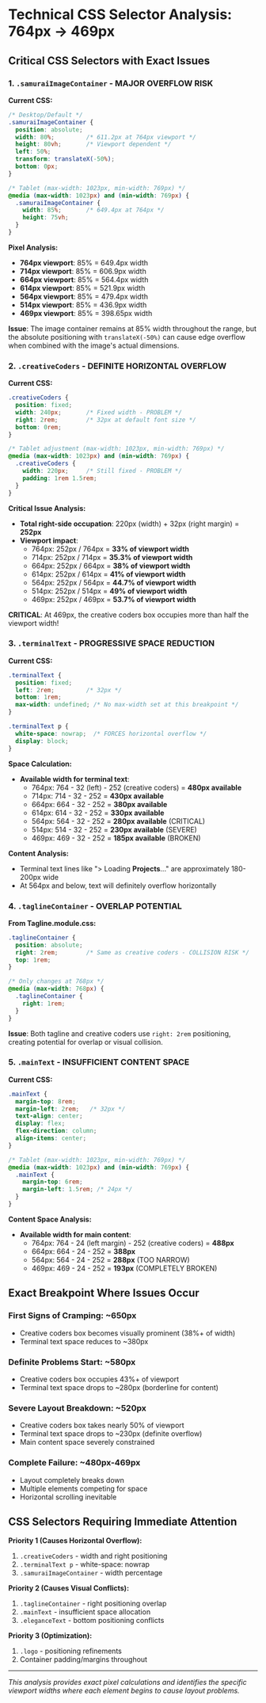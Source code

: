 # Technical CSS Selector Analysis: 764px → 469px

## Critical CSS Selectors with Exact Issues

### 1. `.samuraiImageContainer` - MAJOR OVERFLOW RISK

**Current CSS:**
```css
/* Desktop/Default */
.samuraiImageContainer {
  position: absolute;
  width: 80%;         /* 611.2px at 764px viewport */
  height: 80vh;       /* Viewport dependent */
  left: 50%;
  transform: translateX(-50%);
  bottom: 0px;
}

/* Tablet (max-width: 1023px, min-width: 769px) */
@media (max-width: 1023px) and (min-width: 769px) {
  .samuraiImageContainer {
    width: 85%;       /* 649.4px at 764px */
    height: 75vh;
  }
}
```

**Pixel Analysis:**
- **764px viewport**: 85% = 649.4px width
- **714px viewport**: 85% = 606.9px width  
- **664px viewport**: 85% = 564.4px width
- **614px viewport**: 85% = 521.9px width
- **564px viewport**: 85% = 479.4px width
- **514px viewport**: 85% = 436.9px width
- **469px viewport**: 85% = 398.65px width

**Issue**: The image container remains at 85% width throughout the range, but the absolute positioning with `translateX(-50%)` can cause edge overflow when combined with the image's actual dimensions.

### 2. `.creativeCoders` - DEFINITE HORIZONTAL OVERFLOW

**Current CSS:**
```css
.creativeCoders {
  position: fixed;
  width: 240px;       /* Fixed width - PROBLEM */
  right: 2rem;        /* 32px at default font size */
  bottom: 0rem;
}

/* Tablet adjustment (max-width: 1023px, min-width: 769px) */
@media (max-width: 1023px) and (min-width: 769px) {
  .creativeCoders {
    width: 220px;     /* Still fixed - PROBLEM */
    padding: 1rem 1.5rem;
  }
}
```

**Critical Issue Analysis:**
- **Total right-side occupation**: 220px (width) + 32px (right margin) = **252px**
- **Viewport impact**:
  - 764px: 252px / 764px = **33% of viewport width**
  - 714px: 252px / 714px = **35.3% of viewport width**  
  - 664px: 252px / 664px = **38% of viewport width**
  - 614px: 252px / 614px = **41% of viewport width**
  - 564px: 252px / 564px = **44.7% of viewport width**
  - 514px: 252px / 514px = **49% of viewport width**
  - 469px: 252px / 469px = **53.7% of viewport width**

**CRITICAL**: At 469px, the creative coders box occupies more than half the viewport width!

### 3. `.terminalText` - PROGRESSIVE SPACE REDUCTION

**Current CSS:**
```css
.terminalText {
  position: fixed;
  left: 2rem;         /* 32px */
  bottom: 1rem;
  max-width: undefined; /* No max-width set at this breakpoint */
}

.terminalText p {
  white-space: nowrap;  /* FORCES horizontal overflow */
  display: block;
}
```

**Space Calculation:**
- **Available width for terminal text**:
  - 764px: 764 - 32 (left) - 252 (creative coders) = **480px available**
  - 714px: 714 - 32 - 252 = **430px available** 
  - 664px: 664 - 32 - 252 = **380px available**
  - 614px: 614 - 32 - 252 = **330px available**
  - 564px: 564 - 32 - 252 = **280px available** (CRITICAL)
  - 514px: 514 - 32 - 252 = **230px available** (SEVERE)
  - 469px: 469 - 32 - 252 = **185px available** (BROKEN)

**Content Analysis:**
- Terminal text lines like "> Loading **Projects**..." are approximately 180-200px wide
- At 564px and below, text will definitely overflow horizontally

### 4. `.taglineContainer` - OVERLAP POTENTIAL

**From Tagline.module.css:**
```css
.taglineContainer {
  position: absolute;
  right: 2rem;        /* Same as creative coders - COLLISION RISK */
  top: 1rem;
}

/* Only changes at 768px */
@media (max-width: 768px) {
  .taglineContainer {
    right: 1rem;
  }
}
```

**Issue**: Both tagline and creative coders use `right: 2rem` positioning, creating potential for overlap or visual collision.

### 5. `.mainText` - INSUFFICIENT CONTENT SPACE

**Current CSS:**
```css
.mainText {
  margin-top: 8rem;
  margin-left: 2rem;   /* 32px */
  text-align: center;
  display: flex;
  flex-direction: column;
  align-items: center;
}

/* Tablet (max-width: 1023px, min-width: 769px) */
@media (max-width: 1023px) and (min-width: 769px) {
  .mainText {
    margin-top: 6rem;
    margin-left: 1.5rem; /* 24px */
  }
}
```

**Content Space Analysis:**
- **Available width for main content**:
  - 764px: 764 - 24 (left margin) - 252 (creative coders) = **488px**
  - 664px: 664 - 24 - 252 = **388px** 
  - 564px: 564 - 24 - 252 = **288px** (TOO NARROW)
  - 469px: 469 - 24 - 252 = **193px** (COMPLETELY BROKEN)

## Exact Breakpoint Where Issues Occur

### First Signs of Cramping: **~650px**
- Creative coders box becomes visually prominent (38%+ of width)
- Terminal text space reduces to ~380px

### Definite Problems Start: **~580px** 
- Creative coders box occupies 43%+ of viewport
- Terminal text space drops to ~280px (borderline for content)

### Severe Layout Breakdown: **~520px**
- Creative coders box takes nearly 50% of viewport
- Terminal text space drops to ~230px (definite overflow)
- Main content space severely constrained

### Complete Failure: **~480px-469px**
- Layout completely breaks down
- Multiple elements competing for space
- Horizontal scrolling inevitable

## CSS Selectors Requiring Immediate Attention

**Priority 1 (Causes Horizontal Overflow):**
1. `.creativeCoders` - width and right positioning
2. `.terminalText p` - white-space: nowrap
3. `.samuraiImageContainer` - width percentage

**Priority 2 (Causes Visual Conflicts):**
1. `.taglineContainer` - right positioning overlap
2. `.mainText` - insufficient space allocation
3. `.eleganceText` - bottom positioning conflicts

**Priority 3 (Optimization):**
1. `.logo` - positioning refinements
2. Container padding/margins throughout

---

*This analysis provides exact pixel calculations and identifies the specific viewport widths where each element begins to cause layout problems.*
